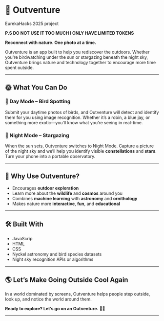 # 🌿 Outventure
EurekaHacks 2025 project

**P.S DO NOT USE IT TOO MUCH I ONLY HAVE LIMITED TOKENS**

**Reconnect with nature. One photo at a time.**

Outventure is an app built to help you rediscover the outdoors. Whether you're birdwatching under the sun or stargazing beneath the night sky, Outventure brings nature and technology together to encourage more time spent outside.

---

## 🌞 What You Can Do

### 📸 Day Mode – Bird Spotting
Submit your daytime photos of birds, and Outventure will detect and identify them for you using image recognition. Whether it’s a robin, a blue jay, or something more exotic—you’ll know what you’re seeing in real-time.

### 🌌 Night Mode – Stargazing
When the sun sets, Outventure switches to Night Mode. Capture a picture of the night sky and we’ll help you identify visible **constellations** and **stars**. Turn your phone into a portable observatory.

---

## 🚀 Why Use Outventure?

- Encourages **outdoor exploration**
- Learn more about the **wildlife** and **cosmos** around you
- Combines **machine learning** with **astronomy** and **ornithology**
- Makes nature more **interactive**, **fun**, and **educational**

---

## 🛠️ Built With

- JavaScrip
- HTML
- CSS
- Nyckel astronomy and bird species datasets
- Night sky recognition APIs or algorithms

---

## 🌎 Let’s Make Going Outside Cool Again

In a world dominated by screens, Outventure helps people step outside, look up, and notice the world around them.  

**Ready to explore? Let’s go on an Outventure.** 🌲✨

---

